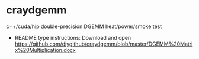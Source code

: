 # craydgemm
c++/cuda/hip double-precision DGEMM heat/power/smoke test
* README type instructions: Download and open https://github.com/djygithub/craydgemm/blob/master/DGEMM%20Matrix%20Multiplication.docx
